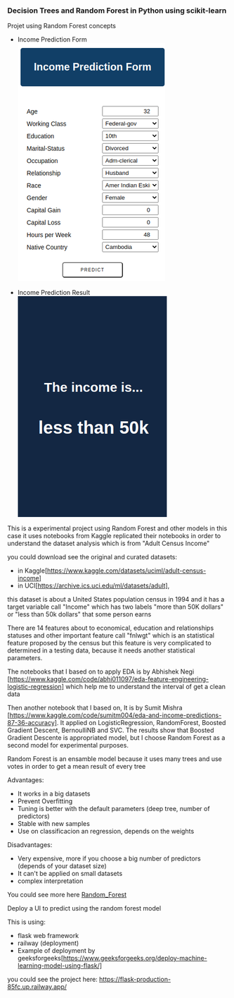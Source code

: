 
### Decision Trees and Random Forest in Python using scikit-learn

Projet using Random Forest concepts

- Income Prediction Form
![income_pred_form](images/income_pred_form.png)

- Income Prediction Result 
![income_pred_res](images/income_pred_res.png)


This is a experimental project using Random Forest and other models
in this case it uses notebooks from Kaggle replicated their notebooks in order to understand
the dataset analysis which is from "Adult Census Income"

you could download see the original and curated datasets:

- in Kaggle[https://www.kaggle.com/datasets/uciml/adult-census-income]
- in UCI[https://archive.ics.uci.edu/ml/datasets/adult], 

this dataset is about a United States population census in 1994 and it has
a target variable call "Income" which has two labels "more than 50K dollars" or "less than 50k dollars" that some person earns

There are 14 features about to economical, education and relationships statuses and other important feature call "fnlwgt" which is 
an statistical feature proposed by the census but this feature is very complicated to determined in a testing data, because it needs another
statistical parameters.

The notebooks that I based on to apply EDA is by Abhishek Negi [https://www.kaggle.com/code/abhi011097/eda-feature-engineering-logistic-regression] which help me to understand the interval of get a clean data

Then another notebook that I based on, It is by Sumit Mishra [https://www.kaggle.com/code/sumitm004/eda-and-income-predictions-87-36-accuracy]. It applied on LogisticRegression, RandomForest, Boosted Gradient Descent, BernoulliNB and SVC. The results show that Boosted Gradient Descente is appropriated model, but I choose Random Forest as a second model for experimental purposes.

Random Forest is an ensamble model because it uses many trees and use votes in order to get a mean result of every tree

Advantages:
- It works in a big datasets 
- Prevent Overfitting
- Tuning is better with the default parameters (deep tree, number of predictors)
- Stable with new samples 
- Use on classificacion an regression, depends on the weights

Disadvantages:
- Very expensive, more if you choose a big number of predictors (depends of your dataset size)
- It can't be applied on small datasets
- complex interpretation

You could see more here [Random_Forest](https://link.springer.com/article/10.1023/a:1010933404324)

Deploy a UI to predict using the random forest model

This is using:
- flask web framework
- railway (deployment)
- Example of deployment by geeksforgeeks[https://www.geeksforgeeks.org/deploy-machine-learning-model-using-flask/]

you could see the project here:
https://flask-production-85fc.up.railway.app/


